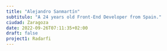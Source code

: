 ```yaml
---
title: "Alejandro Sanmartín"
subtitulo: "A 24 years old Front-End Developer from Spain."
ciudad: Zaragoza
date: 2022-09-26T07:11:35+02:00
draft: false
project1: Radarfi
---
```

